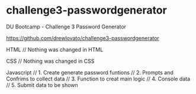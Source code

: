 # challenge3-passwordgenerator
DU Bootcamp - Challenge 3 Password Generator

https://github.com/drewlovato/challenge3-passwordgenerator



HTML
// Nothing was changed in HTML

CSS
// Nothing was changed in CSS

Javascript
// 1. Create generate password funtions
// 2. Prompts and Confrims to collect data
// 3. Function to creat main logic
// 4. Console data
// 5. Submit data to be shown

